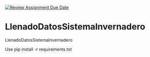[![Review Assignment Due Date](https://classroom.github.com/assets/deadline-readme-button-24ddc0f5d75046c5622901739e7c5dd533143b0c8e959d652212380cedb1ea36.svg)](https://classroom.github.com/a/7eeg8pOW)
# LlenadoDatosSistemaInvernadero
LlenadoDatosSistemaInvernadero
 
 
Use
pip install -r requirements.txt
